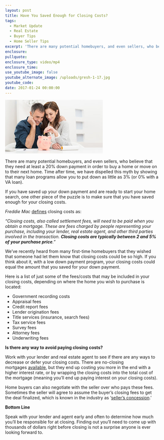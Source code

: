 ```yaml
---
layout: post
title: Have You Saved Enough for Closing Costs?
tags:
  - Market Update
  - Real Estate
  - Buyer Tips
  - Home Seller Tips
excerpt: 'There are many potential homebuyers, and even sellers, who believe that they need at least a 20% down payment in order to buy a home or move on to their next home.'
enclosure:
pullquote:
enclosure_type: video/mp4
enclosure_time:
use_youtube_image: false
youtube_alternate_image: /uploads/gresh-1-17.jpg
youtube_code:
date: 2017-01-24 00:00:00
---
```



![](/uploads/versions/gresh-1-17---x----320-175x---.jpg)

There are many potential homebuyers, and even sellers, who believe that they need at least a 20% down payment in order to buy a home or move on to their next home. Time after time, we have dispelled this myth by showing that many loan programs allow you to put down as little as 3% (or 0% with a VA loan).

If you have saved up your down payment and are ready to start your home search, one other piece of the puzzle is to make sure that you have saved enough for your closing costs.

*Freddie Mac* [defines](http://myhome.freddiemac.com/buy/down-payments-closing-costs.html) closing costs as:

*“Closing costs, also called settlement fees, will need to be paid when you obtain a mortgage. These are fees charged by people representing your purchase, including your lender, real estate agent, and other third parties involved in the transaction. **Closing costs are typically between 2 and 5% of your purchase price**.”*

We’ve recently heard from many first-time homebuyers that they wished that someone had let them know that closing costs could be so high. If you think about it, with a low down payment program, your closing costs could equal the amount that you saved for your down payment.

Here is a list of just some of the fees/costs that may be included in your closing costs, depending on where the home you wish to purchase is located:

* Government recording costs
* Appraisal fees
* Credit report fees
* Lender origination fees
* Title services (insurance, search fees)
* Tax service fees
* Survey fees
* Attorney fees
* Underwriting fees

**Is there any way to avoid paying closing costs?**

Work with your lender and real estate agent to see if there are any ways to decrease or defer your closing costs. There are no-closing mortgages [available](https://www.zillow.com/mortgage-learning/closing-costs/), but they end up costing you more in the end with a higher interest rate, or by wrapping the closing costs into the total cost of the mortgage (meaning you’ll end up paying interest on your closing costs).

Home buyers can also negotiate with the seller over who pays these fees. Sometimes the seller will agree to assume the buyer’s closing fees to get the deal finalized, which is known in the industry as ‘[seller’s concession](http://smallbusiness.chron.com/seller-concessions-work-14296.html).’

**Bottom Line**

Speak with your lender and agent early and often to determine how much you’ll be responsible for at closing. Finding out you’ll need to come up with thousands of dollars right before closing is not a surprise anyone is ever looking forward to.